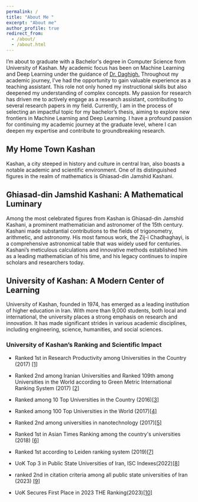```yaml
---
permalink: /
title: "About Me "
excerpt: "About me"
author_profile: true
redirect_from: 
  - /about/
  - /about.html
---
```


<!-- Google tag (gtag.js) -->
<script async src="https://www.googletagmanager.com/gtag/js?id=G-WM192RPMWR"></script>
<script>
  window.dataLayer = window.dataLayer || [];
  function gtag(){dataLayer.push(arguments);}
  gtag('js', new Date());

  gtag('config', 'G-WM192RPMWR');
</script>


<style>

.twocol { columns: 2 }
ul.twocol { width: 110%; }
</style>
 
I’m about to graduate with a Bachelor's degree in Computer Science from University of Kashan. My academic focus has been on Machine Learning and Deep Learning under the guidance of [Dr. Daghigh.](https://faculty.kashanu.ac.ir/daghigh/en)
Throughout my academic journey, I’ve had the opportunity to gain valuable experience as a teaching assistant. This role not only honed my instructional skills but also deepened my understanding of complex concepts. My passion for research has driven me to actively engage as a research assistant, contributing to several research papers in my field.
Currently, I am in the process of selecting an impactful topic for my bachelor’s thesis, aiming to explore new frontiers in Machine Learning and Deep Learning.
I have a profound passion for continuing my academic journey at the graduate level, where I can deepen my expertise and contribute to groundbreaking research.


## My Home Town Kashan

Kashan, a city steeped in history and culture in central Iran, also boasts a notable academic and scientific environment. One of its distinguished figures in the realm of mathematics is Ghiasad-din Jamshid Kashani.



## Ghiasad-din Jamshid Kashani: A Mathematical Luminary
Among the most celebrated figures from Kashan is Ghiasad-din Jamshid Kashani, a prominent mathematician and astronomer of the 15th century. Kashani made substantial contributions to the fields of trigonometry, arithmetic, and astronomy. His most famous work, the Zij-i Chadhaghayi, is a comprehensive astronomical table that was widely used for centuries. Kashani’s meticulous calculations and innovative methods established him as a leading mathematician of his time, and his legacy continues to inspire scholars and researchers today.


##  University of Kashan: A Modern Center of Learning
University of Kashan, founded in 1974, has emerged as a leading institution of higher education in Iran. With more than 9,000 students, both local and international, the university places a strong emphasis on research and innovation. It has made significant strides in various academic disciplines, including engineering, science, humanities, and social sciences.

### University of Kashan’s Ranking and Scientific Impact

- Ranked 1st in Research Productivity among Universities in the Country (2017) [[1]](https://kashanu.ac.ir/fa/news/8014/%D8%AF%D8%A7%D9%86%D8%B4%DA%AF%D8%A7%D9%87-%DA%A9%D8%A7%D8%B4%D8%A7%D9%86-%D8%B1%D8%AA%D8%A8%D9%87-%D9%86%D8%AE%D8%B3%D8%AA-%D8%A8%D9%87%D8%B1%D9%87-%D9%88%D8%B1%DB%8C-%D9%BE%DA%98%D9%88%D9%87%D8%B4%DB%8C-%D8%B1%D8%A7-%D8%AF%D8%B1-%D8%A8%DB%8C%D9%86-%D8%AF%D8%A7%D9%86%D8%B4%DA%AF%D8%A7%D9%87-%D9%87%D8%A7%DB%8C-%D8%AC%D8%A7%D9%85%D8%B9-%DA%A9%D8%B4%D9%88%D8%B1-%DA%A9%D8%B3%D8%A8-%DA%A9%D8%B1%D8%AF)

- Ranked 2nd among Iranian Universities and Ranked 109th among Universities in the World according to Green Metric International Ranking System (2017) [[2]](https://kashanu.ac.ir/fa/news/7710/%D8%AF%D8%A7%D9%86%D8%B4%DA%AF%D8%A7%D9%87-%DA%A9%D8%A7%D8%B4%D8%A7%D9%86-%D8%B1%D8%AA%D8%A8%D9%87-%D8%AF%D9%88%D9%85-%D8%B1%D8%A7-%D8%AF%D8%B1-%D8%A8%DB%8C%D9%86-%D8%AF%D8%A7%D9%86%D8%B4%DA%AF%D8%A7%D9%87-%D9%87%D8%A7%DB%8C-%D8%A7%DB%8C%D8%B1%D8%A7%D9%86-%D8%AF%D8%B1-%D9%86%D8%B8%D8%A7%D9%85-%D8%B1%D8%AA%D8%A8%D9%87-%D8%A8%D9%86%D8%AF%DB%8C-%DA%AF%D8%B1%DB%8C%D9%86-%D9%85%D8%AA%D8%B1%DB%8C%DA%A9-%DB%B2%DB%B0%DB%B1%DB%B7-%DA%A9%D8%B3%D8%A8-%D9%86%D9%85%D9%88%D8%AF)
  
- Ranked among 10 Top Universities in the Country (2016)[[3]](https://kashanu.ac.ir/fa/news/6680/%D8%AF%D8%A7%D9%86%D8%B4%DA%AF%D8%A7%D9%87-%DA%A9%D8%A7%D8%B4%D8%A7%D9%86-%D8%AC%D8%B2-%DB%B1%DB%B0-%D8%AF%D8%A7%D9%86%D8%B4%DA%AF%D8%A7%D9%87-%D8%A8%D8%B1%D8%AA%D8%B1-%DA%A9%D8%B4%D9%88%D8%B1-%D9%82%D8%B1%D8%A7%D8%B1-%DA%AF%D8%B1%D9%81%D8%AA)
- Ranked among 100 Top Universities in the World (2017)[[4]](https://kashanu.ac.ir/fa/news/7125/%C3%99%C2%82%C3%98%C2%B1%C3%98%C2%A7%C3%98%C2%B1-%C3%9A%C2%AF%C3%98%C2%B1%C3%99%C2%81%C3%98%C2%AA%C3%99%C2%86-%C3%98%C2%AF%C3%98%C2%A7%C3%99%C2%86%C3%98%C2%B4%C3%9A%C2%AF%C3%98%C2%A7%C3%99%C2%87-%C3%9A%C2%A9%C3%98%C2%A7%C3%98%C2%B4%C3%98%C2%A7%C3%99%C2%86-%C3%98%C2%A8%C3%98%C2%B1%C3%98%C2%A7%C3%9B%C2%8C-%C3%98%C2%AF%C3%99%C2%88%C3%99%C2%85%C3%9B%C2%8C%C3%99%C2%86-%C3%98%C2%A8%C3%98%C2%A7%C3%98%C2%B1-%C3%98%C2%AF%C3%98%C2%B1-%C3%99%C2%81%C3%99%C2%87%C3%98%C2%B1%C3%98%C2%B3%C3%98%C2%AA-%C3%9B%C2%8C%C3%9A%C2%A9-%C3%98%C2%AF%C3%98%C2%B1%C3%98%C2%B5%C3%98%C2%AF-%C3%98%C2%A8%C3%98%C2%B1%C3%98%C2%AA%C3%98%C2%B1-%C3%98%C2%AF%C3%98%C2%A7%C3%99%C2%86%C3%98%C2%B4%C3%9A%C2%AF%C3%98%C2%A7%C3%99%C2%87-%C3%99%C2%87%C3%98%C2%A7%C3%9B%C2%8C-%C3%98%C2%AA%C3%98%C2%A7%C3%98%C2%AB%C3%9B%C2%8C%C3%98%C2%B1%C3%9A%C2%AF%C3%98%C2%B0%C3%98%C2%A7%C3%98%C2%B1%C2%81%C3%9B%C2%8C)
- Ranked 2nd among universities in nanotechnology (2017)[[5]](https://kashanu.ac.ir/fa/news/8019/%DA%A9%D8%B3%D8%A8-%D8%B1%D8%AA%D8%A8%D9%87-%D8%AF%D9%88%D9%85-%D8%AF%D8%A7%D9%86%D8%B4%DA%AF%D8%A7%D9%87-%DA%A9%D8%A7%D8%B4%D8%A7%D9%86-%D8%AF%D8%B1-%D8%A8%DB%8C%D9%86-%D8%AF%D8%A7%D9%86%D8%B4%DA%AF%D8%A7%D9%87-%D9%87%D8%A7%DB%8C-%D8%AC%D8%A7%D9%85%D8%B9-%D8%AF%D8%B1-%D8%AD%D9%88%D8%B2%D9%87-%D9%81%D9%86%D8%A7%D9%88%D8%B1%DB%8C-%D9%86%D8%A7%D9%86%D9%88)
- Ranked 1st in Asian Times Ranking among the country's universities (2018) [[6]](https://www.iribnews.ir/fa/news/2237688/%D8%AF%D8%A7%D9%86%D8%B4%DA%AF%D8%A7%D9%87-%DA%A9%D8%A7%D8%B4%D8%A7%D9%86-%D8%AF%D8%B1-%D8%AC%D8%A7%DB%8C%DA%AF%D8%A7%D9%87-%D9%86%D8%AE%D8%B3%D8%AA-%D8%AF%D8%A7%D9%86%D8%B4%DA%AF%D8%A7%D9%87%E2%80%8C%D9%87%D8%A7%DB%8C-%D8%AC%D8%A7%D9%85%D8%B9-%DA%A9%D8%B4%D9%88%D8%B1)
- Ranked 1st according to Leiden ranking system (2019)[[7]](https://www.yjc.ir/fa/news/6938688/%D8%AF%D8%A7%D9%86%D8%B4%DA%AF%D8%A7%D9%87-%DA%A9%D8%A7%D8%B4%D8%A7%D9%86-%D8%B1%D8%AA%D8%A8%D9%87-%D9%86%D8%AE%D8%B3%D8%AA-%D9%86%D8%B8%D8%A7%D9%85-%D8%B1%D8%AA%D8%A8%D9%87-%D8%A8%D9%86%D8%AF%DB%8C-%D9%84%D8%A7%DB%8C%D8%AF%D9%86-%D8%AF%D8%B1-%D8%B3%D8%A7%D9%84-%DB%B2%DB%B0%DB%B1%DB%B9-%D8%B1%D8%A7-%DA%A9%D8%B3%D8%A8-%DA%A9%D8%B1%D8%AF)
- UoK Top 3 in Public State Universities of Iran, ISC Indexes(2022)[[8]](https://kashanu.ac.ir/en/news/20332/uok-top-3-in-public-state-universities-of-iran-isc-indexes)
- ranked 2nd in citation criteria among all public state universities of Iran (2023) [[9]](https://kashanu.ac.ir/en/news/22163/uok-excels-in-the-young-university-rankings)
  
- UoK Secures First Place in 2023 THE Ranking(2023)[[10]](https://kashanu.ac.ir/en/news/20779/uok-secures-first-place-in-2023-the-ranking)





